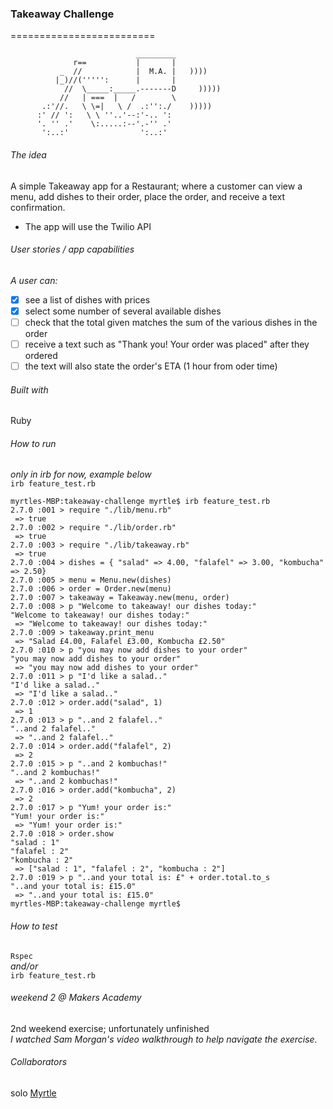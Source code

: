 ### Takeaway Challenge
=========================

```
                            _________
              r==           |       |
           _  //            |  M.A. |   ))))
          |_)//(''''':      |       |
            //  \_____:_____.-------D     )))))
           //   | ===  |   /        \
       .:'//.   \ \=|   \ /  .:'':./    )))))
      :' // ':   \ \ ''..'--:'-.. ':
      '. '' .'    \:.....:--'.-'' .'
       ':..:'                ':..:'

 ```
 
###### The idea
A simple Takeaway app for a Restaurant; where a customer can view a menu,
 add dishes to their order, place the order, and receive a text confirmation.
* The app will use the Twilio API 
 
###### User stories / app capabilities
_A user can:_ <br>
- [x] see a list of dishes with prices
- [x] select some number of several available dishes
- [ ] check that the total given matches the sum of the various dishes in the order
- [ ] receive a text such as "Thank you! Your order was placed" after they ordered
- [ ] the text will also state the order's ETA (1 hour from oder time)

###### Built with

Ruby

###### How to run
_only in irb for now, example below_<br>
`irb feature_test.rb`
```
myrtles-MBP:takeaway-challenge myrtle$ irb feature_test.rb 
2.7.0 :001 > require "./lib/menu.rb"
 => true 
2.7.0 :002 > require "./lib/order.rb"
 => true 
2.7.0 :003 > require "./lib/takeaway.rb"
 => true 
2.7.0 :004 > dishes = { "salad" => 4.00, "falafel" => 3.00, "kombucha" => 2.50}
2.7.0 :005 > menu = Menu.new(dishes)
2.7.0 :006 > order = Order.new(menu)
2.7.0 :007 > takeaway = Takeaway.new(menu, order)
2.7.0 :008 > p "Welcome to takeaway! our dishes today:"
"Welcome to takeaway! our dishes today:"
 => "Welcome to takeaway! our dishes today:" 
2.7.0 :009 > takeaway.print_menu
 => "Salad £4.00, Falafel £3.00, Kombucha £2.50" 
2.7.0 :010 > p "you may now add dishes to your order"
"you may now add dishes to your order"
 => "you may now add dishes to your order" 
2.7.0 :011 > p "I'd like a salad.."
"I'd like a salad.."
 => "I'd like a salad.." 
2.7.0 :012 > order.add("salad", 1)
 => 1 
2.7.0 :013 > p "..and 2 falafel.."
"..and 2 falafel.."
 => "..and 2 falafel.." 
2.7.0 :014 > order.add("falafel", 2)
 => 2 
2.7.0 :015 > p "..and 2 kombuchas!"
"..and 2 kombuchas!"
 => "..and 2 kombuchas!" 
2.7.0 :016 > order.add("kombucha", 2)
 => 2 
2.7.0 :017 > p "Yum! your order is:" 
"Yum! your order is:"
 => "Yum! your order is:" 
2.7.0 :018 > order.show
"salad : 1"
"falafel : 2"
"kombucha : 2"
 => ["salad : 1", "falafel : 2", "kombucha : 2"] 
2.7.0 :019 > p "..and your total is: £" + order.total.to_s
"..and your total is: £15.0"
 => "..and your total is: £15.0" 
myrtles-MBP:takeaway-challenge myrtle$ 
```

###### How to test

`Rspec` <br>
_and/or_ <br>
`irb feature_test.rb` 

###### weekend 2 @ Makers Academy
2nd weekend exercise; unfortunately unfinished <br>
_I watched Sam Morgan's video walkthrough to help navigate the exercise._

###### Collaborators
solo [Myrtle](https://github.com/Mrtly) 

